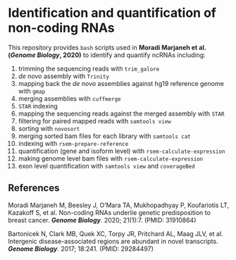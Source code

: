 # Identification and quantification of non-coding RNAs

This repository provides `bash` scripts used in **Moradi Marjaneh et al. (*Genome Biology*, 2020)** to identify and quantify ncRNAs including: 

1. trimming the sequencing reads with `trim_galore`
2. *de novo* assembly with `Trinity`
3. mapping back the *de novo* assemblies against hg19 reference genome with `gmap`
4. merging assemblies with `cuffmerge`
5. `STAR` indexing
6. mapping the sequencing reads against the merged assembly with `STAR`
7. filtering for paired mapped reads with `samtools view`
8. sorting with `novosort`
9. merging sorted bam files for each library with `samtools cat`
10. indexing with `rsem-prepare-reference`
11. quantification (gene and isoform level) with `rsem-calculate-expression`
12. making genome level bam files with `rsem-calculate-expression`
13. exon level quantification with `samtools view` and `coverageBed`

## References

Moradi Marjaneh M, Beesley J, O’Mara TA, Mukhopadhyay P, Koufariotis LT, Kazakoff S, et al. Non-coding RNAs underlie genetic predisposition to breast cancer. ***Genome Biology***. 2020; 21(1):7. (PMID: 31910864)

Bartonicek N, Clark MB, Quek XC, Torpy JR, Pritchard AL, Maag JLV, et al. Intergenic disease-associated regions are abundant in novel transcripts. ***Genome Biology***. 2017; 18:241. (PMID: 29284497)
